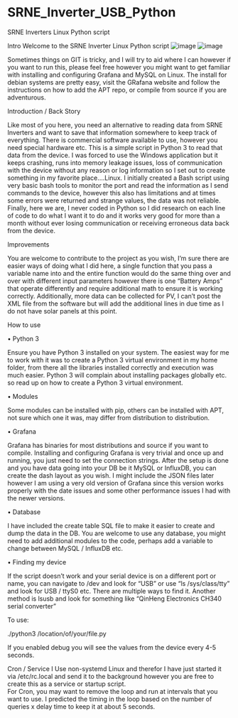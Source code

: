 # SRNE_Inverter_USB_Python
SRNE Inverters Linux Python script

Intro
Welcome to the SRNE Inverter Linux Python script
![image](https://github.com/sciferbl8ke/SRNE_Inverter_USB_Python/assets/167745967/ed891afa-4072-43aa-b625-1e6d8ff0561d)
![image](https://github.com/sciferbl8ke/SRNE_Inverter_USB_Python/assets/167745967/354f0fa7-f0e8-4cd6-ae2c-1077311e2e58)

Sometimes things on GIT is tricky, and I will try to aid where I can however if you want to run this, please feel free however you might want to get familiar with installing and configuring Grafana and MySQL on Linux.  The install for debian systems are pretty easy, visit the GRafana website and follow the instructions on how to add the APT repo, or compile from source if you are adventurous.

Introduction / Back Story

Like most of you here, you need an alternative to reading data from SRNE Inverters and want to save that information somewhere to keep track of everything.  There is commercial software available to use, however you need special hardware etc.  This is a simple script in Python 3 to read that data from the device. 
I was forced to use the Windows application but it keeps crashing, runs into memory leakage issues, loss of communication with the device without any reason or log information so I set out to create something in my favorite place….Linux. 
I initially created a Bash script using very basic bash tools to monitor the port and read the information as I send commands to the device, however this also has limitations and at times some errors were returned and strange values, the data was not reliable.
Finally, here we are, I never coded in Python so I did research on each line of code to do what I want it to do and it works very good for more than a month without ever losing communication or receiving erroneous data back from the device.

Improvements

You are welcome to contribute to the project as you wish, I’m sure there are easier ways of doing what I did here, a single function that you pass a variable name into and the entire function would do the same thing over and over with different input parameters however there is one “Battery Amps” that operate differently and require additional math to ensure it is working correctly.
Additionally, more data can be collected for PV, I can’t post the XML file from the software but will add the additional lines in due time as I do not have solar panels at this point.


How to use

•	Python 3

Ensure you have Python 3 installed on your system.  The easiest way for me to work with it was to create a Python 3 virtual environment in my home folder, from there all the libraries installed correctly and execution was much easier.  Python 3 will complain about installing packages globally etc. so read up on how to create a Python 3 virtual environment.

•	Modules

Some modules can be installed with pip, others can be installed with APT, not sure which one it was, may differ from distribution to distribution.

•	Grafana

Grafana has binaries for most distributions and source if you want to compile.  Installing and configuring Grafana is very trivial and once up and running, you just need to set the connection strings. After the setup is done and you have data going into your DB be it MySQL or InfluxDB, you can create the dash layout as you wish.  I might include the JSON files later however I am using a very old version of Grafana since this version works properly with the date issues and some other performance issues I had with the newer versions.

•	Database

I have included the create table SQL file to make it easier to create and dump the data in the DB.  You are welcome to use any database, you might need to add additional modules to the code, perhaps add a variable to change between MySQL / InfluxDB etc.

•	Finding my device

If the script doesn’t work and your serial device is on a different port or name, you can navigate to /dev and look for “USB” or use “ls /sys/class/tty” and look for USB / ttyS0 etc.  There are multiple ways to find it.  Another method is lsusb and look for something like “QinHeng Electronics CH340 serial converter”

To use:

./python3 /location/of/your/file.py

If you enabled debug you will see the values from the device every 4-5 seconds.

Cron / Service
I Use non-systemd Linux and therefor I have just started it via /etc/rc.local and send it to the background however you are free to create this as a service or startup script.  
For Cron, you may want to remove the loop and run at intervals that you want to use.  I predicted the timing in the loop based on the number of queries x delay time to keep it at about 5 seconds.





